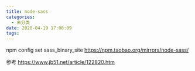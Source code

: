 ```yaml
---
title: node-sass
categories:
  - 未分类
date: 2020-04-19 17:08:09
tags:
---
```

npm config set sass_binary_site https://npm.taobao.org/mirrors/node-sass/

参考
https://www.jb51.net/article/122820.htm